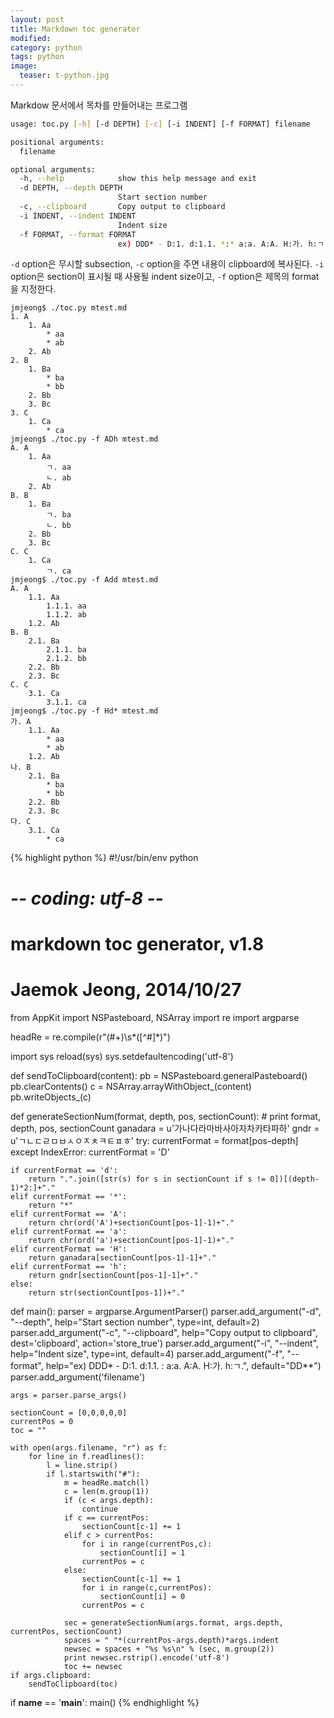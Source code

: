 ```yaml
---
layout: post
title: Markdown toc generator
modified: 
category: python
tags: python
image:
  teaser: t-python.jpg
---
```


Markdow 문서에서 목차를 만들어내는 프로그램


```sh
usage: toc.py [-h] [-d DEPTH] [-c] [-i INDENT] [-f FORMAT] filename

positional arguments:
  filename

optional arguments:
  -h, --help            show this help message and exit
  -d DEPTH, --depth DEPTH
                        Start section number
  -c, --clipboard       Copy output to clipboard
  -i INDENT, --indent INDENT
                        Indent size
  -f FORMAT, --format FORMAT
                        ex) DDD* - D:1. d:1.1. *:* a:a. A:A. H:가. h:ㄱ.
```

`-d` option은 무시할 subsection, `-c` option을 주면 내용이 clipboard에 복사된다.
`-i` option은 section이 표시될 때 사용될 indent size이고, `-f` option은 제목의 format을 지정한다.

```
jmjeong$ ./toc.py mtest.md
1. A
    1. Aa
        * aa
        * ab
    2. Ab
2. B
    1. Ba
        * ba
        * bb
    2. Bb
    3. Bc
3. C
    1. Ca
        * ca
jmjeong$ ./toc.py -f ADh mtest.md
A. A
    1. Aa
        ㄱ. aa
        ㄴ. ab
    2. Ab
B. B
    1. Ba
        ㄱ. ba
        ㄴ. bb
    2. Bb
    3. Bc
C. C
    1. Ca
        ㄱ. ca
jmjeong$ ./toc.py -f Add mtest.md
A. A
    1.1. Aa
        1.1.1. aa
        1.1.2. ab
    1.2. Ab
B. B
    2.1. Ba
        2.1.1. ba
        2.1.2. bb
    2.2. Bb
    2.3. Bc
C. C
    3.1. Ca
        3.1.1. ca
jmjeong$ ./toc.py -f Hd* mtest.md
가. A
    1.1. Aa
        * aa
        * ab
    1.2. Ab
나. B
    2.1. Ba
        * ba
        * bb
    2.2. Bb
    2.3. Bc
다. C
    3.1. Ca
        * ca		
```

{% highlight python %}
#!/usr/bin/env python
# -*- coding: utf-8 -*-
#
# markdown toc generator, v1.8
#
# Jaemok Jeong, 2014/10/27

from AppKit import NSPasteboard, NSArray
import re
import argparse

headRe = re.compile(r"(#+)\s*([^#]*)")

import sys
reload(sys)
sys.setdefaultencoding('utf-8')

def sendToClipboard(content):
    pb = NSPasteboard.generalPasteboard()
    pb.clearContents()
    c = NSArray.arrayWithObject_(content)
    pb.writeObjects_(c)


def generateSectionNum(format, depth, pos, sectionCount):
    # print format, depth, pos, sectionCount
    ganadara = u'가나다라마바사아자차카타파하'
    gndr = u'ㄱㄴㄷㄹㅁㅂㅅㅇㅈㅊㅋㅌㅍㅎ'
    try:
        currentFormat = format[pos-depth]
    except IndexError:
        currentFormat = 'D'

    if currentFormat == 'd':
        return ".".join([str(s) for s in sectionCount if s != 0])[(depth-1)*2:]+"."
    elif currentFormat == '*':
        return "*"
    elif currentFormat == 'A':
        return chr(ord('A')+sectionCount[pos-1]-1)+"."
    elif currentFormat == 'a':
        return chr(ord('a')+sectionCount[pos-1]-1)+"."
    elif currentFormat == 'H':
        return ganadara[sectionCount[pos-1]-1]+"."
    elif currentFormat == 'h':
        return gndr[sectionCount[pos-1]-1]+"."
    else:
        return str(sectionCount[pos-1])+"."

def main():
    parser = argparse.ArgumentParser()
    parser.add_argument("-d", "--depth", help="Start section number", type=int, default=2)
    parser.add_argument("-c", "--clipboard", help="Copy output to clipboard", dest='clipboard', action='store_true')
    parser.add_argument("-i", "--indent", help="Indent size", type=int, default=4)
    parser.add_argument("-f", "--format", help="ex) DDD* - D:1. d:1.1. *:* a:a. A:A. H:가. h:ㄱ.", default="DD**")
    parser.add_argument('filename')

    args = parser.parse_args()

    sectionCount = [0,0,0,0,0]
    currentPos = 0
    toc = ""

    with open(args.filename, "r") as f:
        for line in f.readlines():
            l = line.strip()
            if l.startswith("#"):
                m = headRe.match(l)
                c = len(m.group(1))
                if (c < args.depth):
                    continue
                if c == currentPos:
                    sectionCount[c-1] += 1
                elif c > currentPos:
                    for i in range(currentPos,c):
                        sectionCount[i] = 1
                    currentPos = c
                else:
                    sectionCount[c-1] += 1
                    for i in range(c,currentPos):
                        sectionCount[i] = 0
                    currentPos = c

                sec = generateSectionNum(args.format, args.depth, currentPos, sectionCount)
                spaces = " "*(currentPos-args.depth)*args.indent
                newsec = spaces + "%s %s\n" % (sec, m.group(2))
                print newsec.rstrip().encode('utf-8')
                toc += newsec
    if args.clipboard:
        sendToClipboard(toc)
    
if __name__ == '__main__':
    main()
{% endhighlight %}
